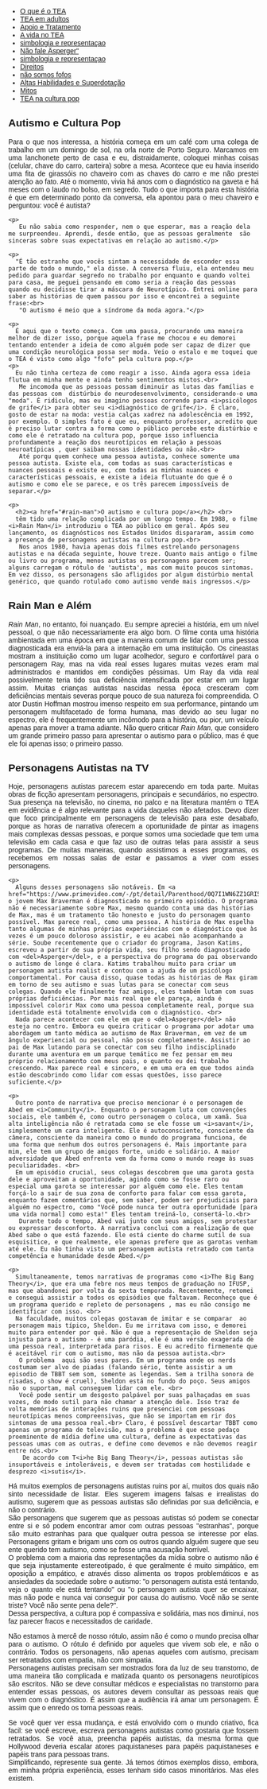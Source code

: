 
<html lang="pt-BR">
<head>
    <meta charset="UTF-8">
    <meta name="viewport" content="width=device-width, initial-scale=1.0">
    <title>Menu de Navegação</title>
    <style>
        body {
            font-family: Arial, sans-serif;
        }
        .menu {
            background-color: #333;
            overflow: hidden;
        }
        .menu a {
            float: left;
            display: block;
            color: white;
            text-align: center;
            padding: 14px 16px;
            text-decoration: none;
        }
        .menu a:hover {
            background-color: #ddd;
            color: black;
        }
        .content {
            padding: 20px;
        }
        p {
            text-align: justify;
        }
        .centered-img {
            display: block;
            margin-left: auto;
            margin-right: auto;
            height: 200px;
            width: auto;
        }
    </style>
</head>
<body>
<div class="navbar">
  <div class="navbar-inner">
      <ul class="nav">
          <li><a href= "/pages/autismo/autismo.html">O que é o TEA</a></li>
          <li><a href= "/pages/autismo/teadultos.html">TEA em adultos</a></li>
          <li><a href= "/pages/autismo/apoioetratamento.html">Apoio e Tratamento</a></li>
            <li><a href= "/pages/autismo/vidanotea.html">A vida no TEA</a></li>
            <li><a href= "/pages/autismo/identificadao.html">simbologia e representaçao</a></li>
            <li><a href= "/pages/autismo/Asperger.html">Não fale Äsperger"</a></li>
            <li><a href= "/pages/autismo/identificadao.html">simbologia e representaçao</a></li>
            <li><a href= "/pages/autismo/direitos.html">Direitos</a></li>
            <li><a href= "/pages/autismo/fofos.html">não somos fofos</a></li>
            <li><a href= "/pages/autismo/habilidades.html">Altas Habilidades e Superdotação</a></li>
            <li><a href= "/pages/autismo/mitos.html">Mitos</a></li>
              <li><a href= "/pages/autismo/namidia.html">TEA na cultura pop</a></li>
      </ul>
  </div>
</div>
<p>
<p>
    <h2>Autismo e Cultura Pop</h2>
    <p>
      Para o que nos interessa, a história começa em um café com uma colega de trabalho em um domingo de sol, na orla norte de Porto Seguro. Marcamos em uma lanchonete perto de casa e eu, distraidamente, coloquei minhas coisas (celular, chave do carro, carteira) sobre a mesa. Acontece que eu havia inserido uma fita de girassóis no chaveiro com as chaves do carro e me não prestei atenção ao fato. Até o momento, vivia há anos com o diagnóstico na gaveta  e há meses com o laudo no bolso, em segredo. Tudo o que importa para esta história é que  em determinado ponto da conversa, ela apontou para o meu chaveiro e perguntou: você é autista?</p>

    <p>
       Eu não sabia como responder, nem o que esperar, mas a reação dela me surpreendeu. Aprendi, desde então, que as pessoas geralmente  são sinceras sobre suas expectativas em relação ao autismo.</p>

    <p>
      "É tão estranho que vocês sintam a necessidade de esconder essa parte de todo o mundo," ela disse. A conversa fluiu, ela entendeu meu pedido para guardar segredo no trabalho por enquanto e quando voltei para casa, me peguei pensando em como seria a reação das pessoas quando eu decidisse tirar a máscara de Neurotípico. Entrei online para saber as histórias de quem passou por isso e encontrei a seguinte frase:<br>
       "O autismo é meio que a síndrome da moda agora."</p>

    <p>
      É aqui que o texto começa. Com uma pausa, procurando uma maneira melhor de dizer isso, porque aquela frase me chocou e eu demorei tentando entender a ideia de como alguém pode ser capaz de dizer que uma condição neurológica possa ser moda. Veio o estalo e me toquei que o TEA é visto como algo "fofo" pela cultura pop.</p>
    <p>
      Eu não tinha certeza de como reagir a isso. Ainda agora essa ideia flutua em minha mente e ainda tenho sentimentos mistos.<br>
       Me incomoda que as pessoas possam diminuir as lutas das famílias e das pessoas com  distúrbio do neurodesenvolvimento, considerando-o uma "moda". É ridiculo, mas eu imagino pessoas correndo para <i>psicólogos de grife</i> para obter seu <i>diagnóstico de grife</i>. É claro, gosto de estar na moda: vestia calças xadrez na adolescência em 1992, por exemplo. O simples fato é que eu, enquanto professor, acredito que é preciso lutar contra a forma como o público percebe este distúrbio e como ele é retratado na cultura pop, porque isso influencia profundamente a reação dos neurotípicos em relação a pessoas neuroatípicas , quer saibam nossas identidades ou não.<br>
       Até porqu quem conhece uma pessoa autista, conhece somente uma pessoa autista. Existe ela, com todas as suas características e nuances pessoais e existe eu, com todas as minhas nuances e características pessoais, e existe a ideia flutuante do que é o autismo e como ele se parece, e os três parecem impossíveis de separar.</p>

    <p>
      <h2><a href="#rain-man">O autismo e cultura pop</a></h2> <br>
      têm tido uma relação complicada por um longo tempo. Em 1988, o filme <i>Rain Man</i> introduziu o TEA ao público em geral. Após seu lançamento, os diagnósticos nos Estados Unidos dispararam, assim como a presença de personagens autistas na cultura pop.<br>
       Nos anos 1980, havia apenas dois filmes estrelando personagens autistas e na década seguinte, houve treze. Quanto mais antigo o filme ou livro ou programa, menos autistas os personagens parecem ser; alguns carregam o rótulo de 'autista', mas com muito poucos sintomas. Em vez disso, os personagens são afligidos por algum distúrbio mental genérico, que quando rotulado como autismo vende mais ingressos.</p>
<p>
    <h2 id="rain-man">Rain Man e Além</h2>
    <p>
      <i>Rain Man</i>, no entanto, foi nuançado. Eu sempre apreciei a história,  em um nível pessoal, o que não necessariamente era algo bom. O filme conta uma história ambientada em uma época em que a maneira comum de lidar com uma pessoa diagnosticada era enviá-la para a internação em uma instituição. Os cineastas mostram a instituição como um lugar acolhedor, seguro e confortável para o personagem Ray, mas na vida real esses lugares muitas vezes eram mal administrados e mantidos em  condições péssimas. Um Ray da vida real possivelmente teria tido sua deficiência intensificada por estar em um lugar assim. Muitas crianças autistas nascidas nessa época cresceram com deficiências mentais severas porque pouco de sua natureza foi compreendida. O ator Dustin Hoffman mostrou imenso respeito em sua performance, pintando um personagem multifacetado de forma humana, mas devido ao seu lugar no espectro, ele é frequentemente um incômodo para a história, ou pior, um veículo apenas para mover a trama adiante. Não quero criticar <i>Rain Man</i>, que considero um grande primeiro passo para apresentar o autismo para o público, mas é que ele foi apenas isso; o primeiro passo.</p>
<p>
    <h2 id="personagens-autistas">Personagens Autistas na TV</h2>
    <p>
      Hoje, personagens autistas parecem estar aparecendo em toda parte. Muitas obras de ficção apresentam personagens, principais e secundários, no espectro. Sua presença na televisão, no cinema, no palco e na literatura mantém o TEA em evidência e  é algo relevante para a vida daqueles não afetados. Devo dizer que foco principalmente em personagens de televisão para este desabafo, porque as horas de narrativa oferecem a oportunidade de pintar as imagens mais complexas dessas pessoas, e porque somos uma sociedade que tem uma televisão em cada casa e que faz uso de outras telas para assistir a seus programas. De muitas maneiras, quando assistimos a esses programas, os recebemos em nossas salas de estar e passamos a  viver com esses personagens.</p>

    <p>
      Alguns desses personagens são notáveis. Em <a href="https://www.primevideo.com/-/pt/detail/Parenthood/0Q7I1WN6ZZ1GRI5ZS2JN20OXT8">Parenthood</a>, o jovem Max Braverman é diagnosticado no primeiro episódio. O programa não é necessariamente sobre Max, mesmo quando conta uma das histórias de Max, mas é um tratamento tão honesto e justo do personagem quanto possível. Max parece real, como uma pessoa. A história de Max espelha tanto algumas de minhas próprias experiências com o diagnóstico que às vezes é um pouco doloroso assistir, e eu acabei não acompanhando a série. Soube recentemente que o criador do programa, Jason Katims, escreveu a partir de sua própria vida, seu filho sendo diagnosticado com <del>Asperger</del>, e a perspectiva do programa do pai observando o autismo de longe é clara. Katims trabalhou muito para criar um personagem autista realist e contou com a ajuda de um psicólogo comportamental. Por causa disso, quase todas as histórias de Max giram em torno de seu autismo e suas lutas para se conectar com seus colegas. Quando ele finalmente faz amigos, eles também lutam com suas próprias deficiências. Por mais real que ele pareça, ainda é impossível colorir Max como uma pessoa completamente real, porque sua identidade está totalmente envolvida com o diagnóstico. <br>
      Nada parece acontecer com ele em que o <del>Asperger</del> não esteja no centro. Embora eu queira criticar o programa por adotar uma abordagem um tanto médica ao autismo de Max Braverman, em vez de um ângulo experiencial ou pessoal, não posso completamente. Assistir ao pai de Max lutando para se conectar com seu filho indisciplinado durante uma aventura em um parque temático me fez pensar em meu próprio relacionamento com meus pais, o quanto eu dei trabalho crescendo. Max parece real e sincero, e em uma era em que todos ainda estão descobrindo como lidar com essas questões, isso parece suficiente.</p>

    <p>
      Outro ponto de narrativa que preciso mencionar é o personagem de Abed em <i>Community</i>. Enquanto o personagem luta com convenções sociais, ele também é, como outro personagem o coloca, um xamã. Sua alta inteligência não é retratada como se ele fosse um <i>savant</i>, simplesmente um cara inteligente. Ele é autoconsciente, consciente da câmera, consciente da maneira como o mundo do programa funciona, de uma forma que nenhum dos outros personagens é. Mais importante para mim, ele tem um grupo de amigos forte, unido e solidário. A maior adversidade que Abed enfrenta vem da forma como o mundo reage às suas peculiaridades. <br>
      Em um episódio crucial, seus colegas descobrem que uma garota gosta dele e aproveitam a oportunidade, agindo como se fosse raro ou especial uma garota se interessar por alguém como ele. Eles tentam forçá-lo a sair de sua zona de conforto para falar com essa garota, enquanto fazem comentários que, sem saber, podem ser prejudiciais para alguém no espectro, como "Você pode nunca ter outra oportunidade [para uma vida normal] como esta!" Eles tentam treiná-lo, consertá-lo.<br>
       Durante todo o tempo, Abed vai junto com seus amigos, sem protestar ou expressar desconforto. A narrativa conclui com a realização de que Abed sabe o que está fazendo. Ele está ciente do charme sutil de sua esquisitice, e que realmente, ele apenas prefere que as garotas venham até ele. Eu não tinha visto um personagem autista retratado com tanta competência e humanidade desde Abed.</p>

    <p>
      Simultaneamente, temos narrativas de programas como <i>The Big Bang Theory</i>, que era uma febre nos meus tempos de graduação no IFUSP, mas que abandonei por volta da sexta temporada. Recentemente, retomei e consegui assistir a todos os episódios que faltavam. Reconheço que é um programa querido e repleto de personagens , mas eu não consigo me identificar com isso. <br>
      Na faculdade, muitos colegas gostavam de imitar e se comparar  ao personagem mais típico, Sheldon. Eu me irritava com isso, e demorei muito para entender por quê. Não é que a representação de Sheldon seja injusta para o autismo - é uma paródia, ele é uma versão exagerada de uma pessoa real, interpretada para risos. E eu acredito firmemente que é aceitável rir com o autismo, mas não da pessoa autista.<br>
       O problema  aqui são seus pares. Em um programa onde os nerds costumam ser alvo de piadas (falando sério, tente assistir a um episodio de TBBT sem som, somente as legendas. Sem a trilha sonora de risadas, o show é cruel), Sheldon está no fundo do poço. Seus amigos não o suportam, mal conseguem lidar com ele. <br>
       Você pode sentir um desgosto palpável por suas palhaçadas em suas vozes, de modo sutil para não chamar a atenção dele. Isso traz de volta memórias de interações ruins que presenciei com pessoas neurotípicas menos compreensivas, que não se importam em rir dos sintomas de uma pessoa real.<br> Claro, é possível descartar TBBT como apenas um programa de televisão, mas o problema é que esse pedaço proeminente de mídia define uma cultura, define as expectativas das pessoas umas com as outras, e define como devemos e não devemos reagir entre nós.<br>
        De acordo com T<i>he Big Bang Theory</i>, pessoas autistas são insuportáveis e intoleráveis, e devem ser tratadas com hostilidade e desprezo <i>sutis</i>.
<p>
Há muitos exemplos de personagens autistas ruins por aí, muitos dos quais não sinto necessidade de listar. Eles sugerem imagens falsas e irrealistas do autismo, sugerem que as pessoas autistas são definidas por sua deficiência, e não o contrário.<br>
São personagens que sugerem que as pessoas autistas só podem se conectar entre si e só podem encontrar amor com outras pessoas "estranhas", porque são muito estranhas para que qualquer outra pessoa se interesse por elas.
Personagens gritam e brigam uns com os outros quando alguém sugere que seu ente querido tem autismo, como se fosse uma acusação horrível.<br>
 O problema com a maioria das representações da mídia sobre o autismo não é que seja injustamente estereotipado, é que geralmente é muito simpático, em oposição a empático, e através disso alimenta os tropos problemáticos e as ansiedades da sociedade sobre o autismo: "o personagem autista está tentando, veja o quanto ele está tentando" ou "o personagem autista quer se encaixar, mas não pode e nunca vai conseguir por causa do autismo. Você não se sente triste? Você não sente pena dele?".<br>
 Dessa perspectiva, a cultura pop é compassiva e solidária, mas nos diminui, nos faz parecer fracos e necessitados de caridade.
<p>
Não estamos à mercê de nosso rótulo, assim não é como o mundo precisa olhar para o autismo. O rótulo é definido por aqueles que vivem sob ele, e não o contrário. Todos os personagens, não apenas aqueles com autismo, precisam ser retratados com empatia, não com simpatia. <br>
 Personagens autistas precisam ser mostrados fora da luz de seu transtorno, de uma maneira tão complicada e matizada quanto os personagens neurotípicos são escritos. Não se deve consultar médicos e especialistas  no transtorno para entender essas pessoas, os autores devem consultar as pessoas reais que vivem com o diagnóstico. É assim que a audiência irá amar um personagem. É assim que o enredo  os torna  pessoas reais.
<p>
Se você quer ver essa mudança, e está envolvido com o mundo criativo, fica facil: se você escreve, escreva personagens autistas como gostaria que fossem retratados. Se você atua, preencha papéis autistas, da mesma forma que Hollywood deveria escalar atores paquistaneses para papéis paquistaneses e papéis trans para pessoas trans.<br>
 Simplificando, represente sua gente. Já temos ótimos exemplos disso, embora, em minha própria experiência, esses tenham sido casos minoritários. Mas eles existem.
 </p>

 </div>
 </div>

 </body>
 </html>
